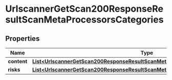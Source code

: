 

# UrlscannerGetScan200ResponseResultScanMetaProcessorsCategories


## Properties

| Name | Type | Description | Notes |
|------------ | ------------- | ------------- | -------------|
|**content** | [**List&lt;UrlscannerGetScan200ResponseResultScanMetaProcessorsCategoriesContentInner&gt;**](UrlscannerGetScan200ResponseResultScanMetaProcessorsCategoriesContentInner.md) |  |  |
|**risks** | [**List&lt;UrlscannerGetScan200ResponseResultScanMetaProcessorsCategoriesRisksInner&gt;**](UrlscannerGetScan200ResponseResultScanMetaProcessorsCategoriesRisksInner.md) |  |  |



